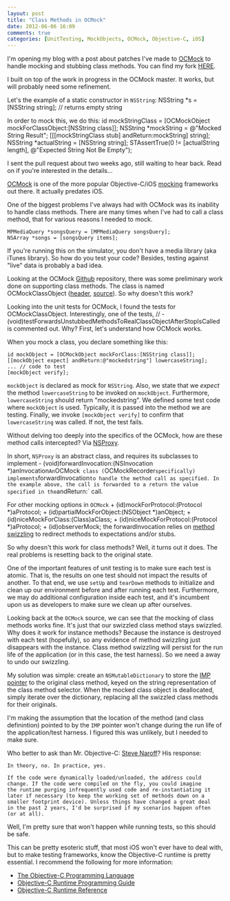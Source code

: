 ```yaml
---
layout: post
title: "Class Methods in OCMock"
date: 2012-06-06 16:09
comments: true
categories: [UnitTesting, MockObjects, OCMock, Objective-C, iOS]
---
```


I'm opening my blog with a post about patches I've made to [OCMock](http://ocmock.org) to handle mocking and stubbing class methods. You can find my fork [HERE](https://github.com/kykim/ocmock).

I built on top of the work in progress in the OCMock master. It works, but will probably need some refinement.

Let's the example of a static constructor in `NSString`:
    NSString *s = [NSString string];    // returns empty string

In order to mock this, we do this:
    id mockStringClass = [OCMockObject mockForClassObject:[NSString class]];
    NSString *mockString = @"Mocked String Result";
    [[[mockStringClass stub] andReturn:mockString] string];
    NSString *actualString = [NSString string];
    STAssertTrue(0 != [actualString length], @"Expected String Not Be Empty");

I sent the pull request about two weeks ago, still waiting to hear back. Read on if you're interested in the details...

<!-- more -->

[OCMock](http://ocmock.org) is one of the more popular Objective-C/iOS [mocking](http://www.mockobjects.com/) frameworks out there. It actually predates iOS.

One of the biggest problems I've always had with OCMock was its inability to handle class methods. There are many times when I've had to call a class method, that for various reasons I needed to mock.

``` objc Class Methods in iOS MediaPlayer framework
MPMediaQuery *songsQuery = [MPMediaQuery songsQuery];
NSArray *songs = [songsQuery items];
```

If you're running this on the simulator, you don't have a media library (aka iTunes library). So how do you test your code? Besides, testing against "live" data is probably a bad idea.

Looking at the OCMock [Github](http://github.com/erikdoe/ocmock) repository, there was some preliminary work done on supporting class methods. The class is named OCMockClassObject ([header](https://github.com/erikdoe/ocmock/blob/master/Source/OCMock/OCMockClassObject.h), [source](https://github.com/erikdoe/ocmock/blob/master/Source/OCMock/OCMockClassObject.m)). So why doesn't this work?

Looking into the unit tests for OCMock, I found the tests for OCMockClassObject. Interestingly, one of the tests,
    // - (void)testForwardsUnstubbedMethodsToRealClassObjectAfterStopIsCalled
is commented out. Why? First, let's understand how OCMock works.

When you mock a class, you declare something like this:

``` objc Mocking an instance method with OCMock
id mockObject = [OCMockObject mockForClass:[NSString class]];
[[mockObject expect] andReturn:@"mockedstring"] lowercaseString];
... // code to test
[mockObject verify];
```

`mockObject` is declared as mock for `NSString`. Also, we state that we *expect* the method `lowercaseString` to be invoked on `mockObject`. Furthermore, `lowercaseString` should return "mockedstring". We defined some test code where `mockObject` is used. Typically, it is passed into the method we are testing. Finally, we invoke `[mockObject verify]` to confirm that `lowercaseString` was called. If not, the test fails.

Without delving too deeply into the specifics of the OCMock, how are these method calls intercepted? Via [NSProxy](https://developer.apple.com/library/mac/#documentation/Cocoa/Reference/Foundation/Classes/NSProxy_Class/Reference/Reference.html).

In short, `NSProxy` is an abstract class, and requires its subclasses to implement
    - (void)forwardInvocation:(NSInvocation *)anInvocation`
An `OCMock` class (`OCMockRecorder` specifically) implements `forwardInvocation` to handle the method call as specified. In the example above, the call is forwarded to a return the value specified in the `andReturn:` call.

For other mocking options in `OCMock`
    + (id)mockForProtocol:(Protocol *)aProtocol;
    + (id)partialMockForObject:(NSObject *)anObject;
    + (id)niceMockForClass:(Class)aClass;
    + (id)niceMockForProtocol:(Protocol *)aProtocol;
    + (id)observerMock;
the forwardInvocation relies on [method swizzling](http://cocoadev.com/wiki/MethodSwizzling) to redirect methods to expectations and/or stubs.

So why doesn't this work for class methods? Well, it turns out it does. The real problems is resetting back to the original state.

One of the important features of unit testing is to make sure each test is atomic. That is, the results on one test should not impact the results of another. To that end, we use `setUp` and `tearDown` methods to initialize and clean up our environment before and after running each test. Furthermore, we may do additional configuration inside each test, and it's incumbent upon us as developers to make sure we clean up after ourselves.

Looking back at the `OCMock` source, we can see that the mocking of class methods works fine. It's just that our swizzled class method stays swizzled. Why does it work for instance methods? Because the instance is destroyed with each test (hopefully), so any evidence of method swizzling just disappears with the instance. Class method swizzling will persist for the run life of the application (or in this case, the test harness). So we need a away to undo our swizzling.

My solution was simple: create an `NSMutableDictionary` to store the [IMP pointer](https://developer.apple.com/library/ios/#documentation/Cocoa/Reference/ObjCRuntimeRef/Reference/reference.html#jumpTo_96) to the original class method, keyed on the string representation of the class method selector. When the mocked class object is deallocated, simply iterate over the dictionary, replacing all the swizzled class methods for their originals.

I'm making the assumption that the location of the method (and class definintion) pointed to by the `IMP` pointer won't change during the run life of the application/test harness. I figured this was unlikely, but I needed to make sure.

Who better to ask than Mr. Objective-C: [Steve Naroff](http://www.linkedin.com/pub/steve-naroff/4/671/194)? His response:

    In theory, no. In practice, yes.

    If the code were dynamically loaded/unloaded, the address could
    change. If the code were compiled on the fly, you could imagine
    the runtime purging infrequently used code and re-instantiating it
    later if necessary (to keep the working set of methods down on a
    smaller footprint device). Unless things have changed a great deal
    in the past 2 years, I'd be surprised if my scenarios happen often
    (or at all).

Well, I'm pretty sure that won't happen while running tests, so this should be safe.

This can be pretty esoteric stuff, that most iOS won't ever have to deal with, but to make testing frameworks, know the Objective-C runtime is pretty essential. I recommend the following for more information:

* [The Objective-C Programming Language](https://developer.apple.com/library/ios/#documentation/Cocoa/Conceptual/ObjectiveC/Introduction/introObjectiveC.html)
* [Objective-C Runtime Programming Guide](https://developer.apple.com/library/ios/#documentation/Cocoa/Conceptual/ObjCRuntimeGuide/Introduction/Introduction.html)
* [Objective-C Runtime Reference](https://developer.apple.com/library/ios/#documentation/Cocoa/Reference/ObjCRuntimeRef/Reference/reference.html)

